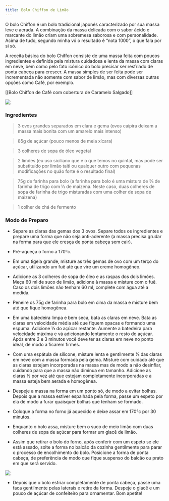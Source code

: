 ```yaml
---
title: Bolo Chiffon de Limão 
---
```


O bolo Chiffon é um bolo tradicional japonês caracterizado por sua massa leve e aerada. A combinação da massa delicada com o sabor ácido e marcante do limão criam uma sobremesa saborosa e com personalidade. Acima de tudo, segundo minha vó o resultado é “nota 1000”, o que fala por si só. 

A receita básica do bolo Chiffon consiste de uma massa feita com poucos ingredientes e definida pela mistura cuidadosa e lenta da massa com claras em neve, bem como pelo fato icônico do bolo precisar ser resfriado de ponta cabeça para crescer. A massa simples de ser feita pode ser incrementada não somente com sabor de limão, mas com diversas outras opções como Café, por exemplo. 

[[Bolo Chiffon de Café com cobertura de Caramelo Salgado]]


<img src="/assets/bolo2.jpeg"/>



### Ingredientes

> 3 ovos grandes separados em clara e gema (ovos caipira deixam a massa mais bonita com um amarelo mais intenso)

> 85g de açúcar (pouco menos de meia xícara)

> 3 colheres de sopa de óleo vegetal

> 2 limões (eu uso siciliano que é o que temos no quintal, mas pode ser substituído por limão taiti ou qualquer outro com pequenas modificações no quão forte é o resultado final)

> 75g de farinha para bolo (a farinha para bolo é uma mistura de ⅔ de farinha de trigo com ⅓ de maizena. Neste caso, duas colheres de sopa de farinha de trigo misturadas com uma colher de sopa de maizena)

> 1 colher de chá de fermento



### Modo de Preparo

 - Separe as claras das gemas dos 3 ovos. Separe todos os ingredientes e prepare uma forma que não seja anti-aderente (a massa precisa grudar na forma para que ele cresça de ponta cabeça sem cair). 

 - Pré-aqueça o forno a 170°c.
 - Em uma tigela grande, misture as três gemas de ovo com um terço do açúcar, utilizando um fuê até que vire um creme homogêneo.

 - Adicione as 3 colheres de sopa de óleo e as raspas dos dois limões. Meça 60 ml de suco de limão, adicione à massa e misture com o fuê. Caso os dois limões não tenham 60 ml, complete com água até a medida. 

 - Peneire os 75g de farinha para bolo em cima da massa e misture bem até que fique homogênea. 

 - Em uma batedeira limpa e bem seca, bata as claras em neve. Bata as claras em velocidade média até que fiquem opacas e formando uma espuma. Adicione ⅓ do açúcar restante. Aumente a batedeira para velocidade máxima e vá adicionando lentamente o resto do açúcar. Após entre 2 e 3 minutos você deve ter as claras em neve no ponto ideal, de modo a ficarem firmes.

 - Com uma espátula de silicone, misture lenta e gentilmente ⅓ das claras em neve com a massa formada pela gema. Misture com cuidado até que as claras estejam incorporadas na massa mas de modo a não desinflar, cuidando para que a massa não diminua em tamanho. Adicione as claras ⅓ por vez até que estejam completamente incorporadas e a massa esteja bem aerada e homogênea.

 - Despeje a massa na forma em um ponto só, de modo a evitar bolhas. Depois que a massa estiver espalhada pela forma, passe um espeto por ela de modo a furar quaisquer bolhas que tenham se formado. 

 - Coloque a forma no forno já aquecido e deixe assar em 170°c por 30 minutos. 

 - Enquanto o bolo assa, misture bem o suco de meio limão com duas colheres de sopa de açúcar para formar um glacê de limão.

 - Assim que retirar o bolo do forno, após conferir com um espeto se ele está assado, solte a forma no balcão da cozinha gentilmente para parar o processo de encolhimento do bolo. Posicione a forma de ponta cabeça, de preferência de modo que fique suspenso do balcão ou prato em que será servido. 

<img src="/assets/bolo1.jpeg"/>

 - Depois que o bolo esfriar completamente de ponta cabeça, passe uma faca gentilmente pelas laterais e retire da forma. Despeje o glacê e um pouco de açúcar de confeiteiro para ornamentar. Bom apetite!
